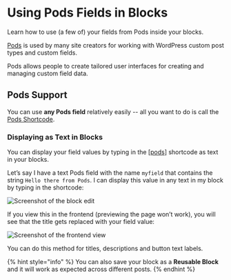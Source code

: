# Using Pods Fields in Blocks

Learn how to use \(a few of\) your fields from Pods inside your blocks.

[Pods](https://pods.io/) is used by many site creators for working with WordPress custom post types and custom fields.

Pods allows people to create tailored user interfaces for creating and managing custom field data.

## Pods Support

You can use **any Pods field** relatively easily -- all you want to do is call the [Pods Shortcode](https://docs.pods.io/displaying-pods/pods-shortcode/).

### Displaying as Text in Blocks

You can display your field values by typing in the [[pods]](https://docs.pods.io/displaying-pods/pods-shortcode/) shortcode as text in your blocks.

Let’s say I have a text Pods field with the name `myfield` that contains the string `Hello there from Pods`. I can display this value in any text in my block by typing in the shortcode:

![Screenshot of the block edit](../../.gitbook/assets/screen-shot-2019-08-07-at-12.26.41-pm.jpg)

If you view this in the frontend (previewing the page won’t work), you will see that the title gets replaced with your field value:

![Screenshot of the frontend view](../../.gitbook/assets/screen-shot-2019-08-07-at-12.39.24-pm.jpg)

You can do this method for titles, descriptions and button text labels.

{% hint style="info" %}
You can also save your block as a **Reusable Block** and it will work as expected across different posts.
{% endhint %}
